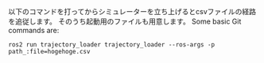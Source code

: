 以下のコマンドを打ってからシミュレーターを立ち上げるとcsvファイルの経路を追従します。
そのうち起動用のファイルも用意します。
Some basic Git commands are:
```
ros2 run trajectory_loader trajectory_loader --ros-args -p path_:file=hogehoge.csv
```
